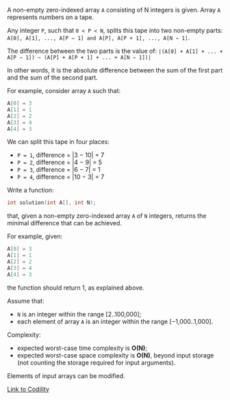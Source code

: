 A non-empty zero-indexed array `A` consisting of N integers is given. Array `A` represents numbers on a tape.

Any integer `P`, such that `0 < P < N`, splits this tape into two non-empty parts: `A[0], A[1], ..., A[P − 1] and A[P], A[P + 1], ..., A[N − 1]`.

The difference between the two parts is the value of: `|(A[0] + A[1] + ... + A[P − 1]) − (A[P] + A[P + 1] + ... + A[N − 1])|`

In other words, it is the absolute difference between the sum of the first part and the sum of the second part.

For example, consider array `A` such that:
```c
A[0] = 3
A[1] = 1
A[2] = 2
A[3] = 4
A[4] = 3
```
We can split this tape in four places:
 - `P = 1`, difference = |3 − 10| = 7
 - `P = 2`, difference = |4 − 9| = 5
 - `P = 3`, difference = |6 − 7| = 1
 - `P = 4`, difference = |10 − 3| = 7

Write a function:
```c
int solution(int A[], int N);
```
that, given a non-empty zero-indexed array `A` of `N` integers, returns the minimal difference that can be achieved.

For example, given:
```c
A[0] = 3
A[1] = 1
A[2] = 2
A[3] = 4
A[4] = 3
```
the function should return 1, as explained above.

Assume that:
 - `N` is an integer within the range [2..100,000];
 - each element of array `A` is an integer within the range [−1,000..1,000].

Complexity:
 - expected worst-case time complexity is **O(N)**;
 - expected worst-case space complexity is **O(N)**, beyond input storage (not counting the storage required for input arguments).

Elements of input arrays can be modified.

[Link to Codility](https://codility.com/programmers/lessons/3-time_complexity/tape_equilibrium/)
